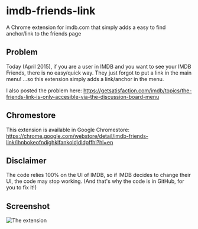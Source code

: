 # imdb-friends-link
A Chrome extension for imdb.com that simply adds a easy to find anchor/link to the friends page

## Problem
Today (April 2015), if you are a user in IMDB and you want to see your IMDB Friends, there is no easy/quick way. They just forgot to put a link in the main menu!  ...so this extension simply adds a link/anchor in the menu.

I also posted the problem here: https://getsatisfaction.com/imdb/topics/the-friends-link-is-only-accesible-via-the-discussion-board-menu

## Chromestore
This extension is available in Google Chromestore: https://chrome.google.com/webstore/detail/imdb-friends-link/ihnbokeofndighklfankoldjdldpffhl?hl=en

## Disclaimer
The code relies 100% on the UI of IMDB, so if IMDB decides to change their UI, the code may stop working. (And that's why the code is in GitHub, for you to fix it!)

## Screenshot

![The extension](https://github.com/germanger/imdb-friends-link/blob/master/chromestore/promotional-440x280.png?raw=true)

